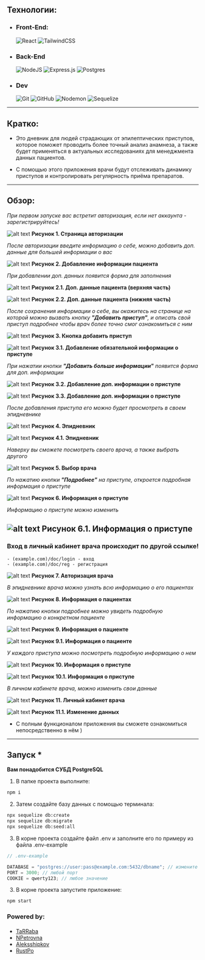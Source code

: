 ## Технологии:

- ### Front-End:

  ![React](https://img.shields.io/badge/react-%2320232a.svg?style=for-the-badge&logo=react&logoColor=%2361DAFB) ![TailwindCSS](https://img.shields.io/badge/tailwindcss-%2338B2AC.svg?style=for-the-badge&logo=tailwind-css&logoColor=white)

- ### Back-End

  ![NodeJS](https://img.shields.io/badge/node.js-6DA55F?style=for-the-badge&logo=node.js&logoColor=white) ![Express.js](https://img.shields.io/badge/express.js-%23404d59.svg?style=for-the-badge&logo=express&logoColor=%2361DAFB) ![Postgres](https://img.shields.io/badge/postgres-%23316192.svg?style=for-the-badge&logo=postgresql&logoColor=white)

- ### Dev
  ![Git](https://img.shields.io/badge/git-%23F05033.svg?style=for-the-badge&logo=git&logoColor=white) ![GitHub](https://img.shields.io/badge/github-%23121011.svg?style=for-the-badge&logo=github&logoColor=white) ![Nodemon](https://img.shields.io/badge/NODEMON-%23323330.svg?style=for-the-badge&logo=nodemon&logoColor=%BBDEAD) ![Sequelize](https://img.shields.io/badge/Sequelize-52B0E7?style=for-the-badge&logo=Sequelize&logoColor=white)

---

## Кратко:

- Это дневник для людей страдающих от эпилептических приступов, которое поможет проводить более точный анализ анамнеза, а также будет применяться в актуальных исследованиях для менеджмента данных пациентов.

- С помощью этого приложения врачи будут отслеживать динамику приступов и контролировать регулярность приёма препаратов.

---

## Обзор:

*При первом запуске вас встретит авторизация, если нет аккаунта - зарегистрируйтесь!*

![alt text](readme-assets/1.png)
**Рисунок 1. Страница авторизации**

*После авторизации введите информацию о себе, можно добавить доп. данные для большей информации о вас*

![alt text](readme-assets/2.png)
**Рисунок 2. Добавление информации пациента**

*При добавлении доп. данных появится форма для заполнения*

![alt text](readme-assets/3.png)
**Рисунок 2.1. Доп. данные пациента (верхняя часть)**

![alt text](readme-assets/4.png)
**Рисунок 2.2. Доп. данные пациента (нижняя часть)**

*После сохранения информации о себе, вы окажитесь на странице на которой можно вызвать кнопку **"Добавить приступ"**, и описать свой приступ подробнее чтобы врач более точно смог ознакомиться с ним*

![alt text](readme-assets/5.png)
**Рисунок 3. Кнопка добавить приступ**

![alt text](readme-assets/6.png)
**Рисунок 3.1. Добавление обязательной информации о приступе**

*При нажатии кнопки **"Добавить больше информации"** появится форма для доп. информации*

![alt text](readme-assets/7.png)
**Рисунок 3.2. Добавление доп. информации о приступе**

![alt text](readme-assets/8.png)
**Рисунок 3.3. Добавление доп. информации о приступе**

*После добавления приступа его можно будет просмотреть в своем эпидневнике*

![alt text](readme-assets/9.png)
**Рисунок 4. Эпидневник**

![alt text](readme-assets/10.png)
**Рисунок 4.1. Эпидневник**

*Наверху вы сможете посмотреть своего врача, а также выбрать другого*

![alt text](readme-assets/11.png)
**Рисунок 5. Выбор врача**

*По нажатию кнопки **"Подробнее"** на приступе, откроется подробная информация о приступе*

![alt text](readme-assets/12.png)
**Рисунок 6. Информация о приступе**

*Информацию о приступе можно изменить*

![alt text](readme-assets/14.png)
**Рисунок 6.1. Информация о приступе**
---

### Вход в личный кабинет врача происходит по другой ссылке! 
    - (example.com)/doc/login - вход
    - (example.com)/doc/reg - регистрация

![alt text](readme-assets/15.png)
**Рисунок 7. Авторизация врача**

*В эпидневнике врача можно узнать всю информацию о его пациентах*

![alt text](readme-assets/17.png)
**Рисунок 8. Информация о пациентах**

*По нажатию кнопки подробнее можно увидеть подробную информацию о конкретном пациенте*

![alt text](readme-assets/18.png)
**Рисунок 9. Информация о пациенте**

![alt text](readme-assets/19.png)
**Рисунок 9.1. Информация о пациенте**

*У каждого приступа можно посмотреть подробную информацию о нем*

![alt text](readme-assets/20.png)
**Рисунок 10. Информация о приступе**

![alt text](readme-assets/21.png)
**Рисунок 10.1. Информация о приступе**

*В личном кабинете врача, можно изменить свои данные*

![alt text](readme-assets/22.png)
**Рисунок 11. Личный кабинет врача**

![alt text](readme-assets/23.png)
**Рисунок 11.1. Изменение данных**

* С полным функционалом приложения вы сможете ознакомиться непосредственно в нём )
---

## Запуск \*

**Вам понадобится СУБД PostgreSQL**

1. В папке проекта выполните:

```bash
npm i
```

2. Затем создайте базу данных с помощью терминала:

```bash
npx sequelize db:create
npx sequelize db:migrate
npx sequelize db:seed:all
```

3. В корне проекта создайте файл .env и заполните его по примеру из файла .env-example

```js
// .env-example

DATABASE = "postgres://user:pass@example.com:5432/dbname"; // измените user, pass, url и dbname
PORT = 3000; // любой порт
COOKIE = qwerty123; // любое значение
```

3. В корне проекта запустите приложение:

```bash
npm start
```

### Powered by:

#### 
- [TaRRaba](https://github.com/TaRRaba)
- [NPetrovna](https://github.com/NPetrovna)
- [Aleksshipkov](https://github.com/Aleksshipkov)
- [RustPo](https://github.com/RustPo)
